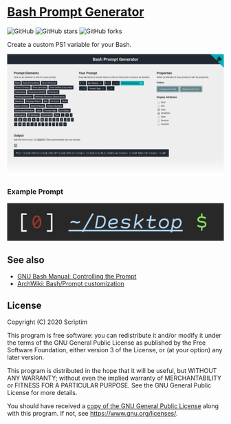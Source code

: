 # [Bash Prompt Generator](https://scriptim.github.io/bash-prompt-generator)

![GitHub](https://img.shields.io/github/license/Scriptim/bash-prompt-generator)
![GitHub stars](https://img.shields.io/github/stars/Scriptim/bash-prompt-generator?style=social)
![GitHub forks](https://img.shields.io/github/forks/Scriptim/bash-prompt-generator?style=social)

Create a custom PS1 variable for your Bash.

![Browser (Screenshot)](./img/screenshot_browser.png)

### Example Prompt

![Terminal (Screenshot)](./img/screenshot_terminal.png)

## See also

- [GNU Bash Manual: Controlling the Prompt](https://www.gnu.org/software/bash/manual/html_node/Controlling-the-Prompt.html)
- [ArchWiki: Bash/Prompt customization](https://wiki.archlinux.org/index.php/Bash/Prompt_customization)

## License

Copyright (C) 2020 Scriptim

This program is free software: you can redistribute it and/or modify it under the terms of the GNU General Public License as published by the Free Software Foundation, either version 3 of the License, or (at your option) any later version.

This program is distributed in the hope that it will be useful, but WITHOUT ANY WARRANTY; without even the implied warranty of    MERCHANTABILITY or FITNESS FOR A PARTICULAR PURPOSE.  See the GNU General Public License for more details.

You should have received a [copy of the GNU General Public License](./LICENSE) along with this program.  If not, see <https://www.gnu.org/licenses/>.
